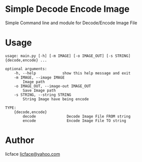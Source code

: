 Simple Decode Encode Image
=================================
Simple Command line and module for Decode/Encode Image File

Usage
=========
    
    usage: main.py [-h] [-m IMAGE] [-o IMAGE_OUT] [-s STRING] {decode,encode} ...
    
    optional arguments:
        -h, --help            show this help message and exit
        -m IMAGE, --image IMAGE
            Image path
        -o IMAGE_OUT, --image-out IMAGE_OUT
            Save Image path
        -s STRING, --string STRING
            String Image have being encode
    
    TYPE:
        {decode,encode}
            decode              Decode Image File FROM string
            encode              Encode Image File TO string

Author
==============

licface <licface@yahoo.com>

